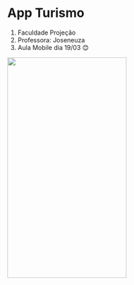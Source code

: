 

# App Turismo
1. Faculdade Projeção
2. Professora: Joseneuza
3. Aula Mobile dia 19/03 :blush:


<img src="https://user-images.githubusercontent.com/56988997/112529952-a3e7a980-8d84-11eb-8164-f94b31d08f94.png" width="270" height="500">


